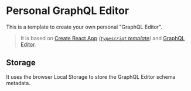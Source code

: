 # Personal GraphQL Editor

This is a template to create your own personal "GraphQL Editor".

> It is based on [Create React App](https://github.com/facebook/create-react-app) _([`typescript` template](https://create-react-app.dev/docs/getting-started/#creating-a-typescript-app))_ and [GraphQL Editor](https://github.com/graphql-editor/graphql-editor).

## Storage

It uses the browser Local Storage to store the GraphQL Editor schema metadata.
